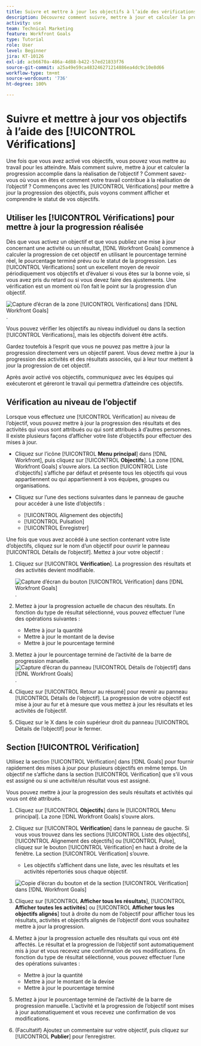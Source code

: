 ```yaml
---
title: Suivre et mettre à jour les objectifs à l’aide des vérifications
description: Découvrez comment suivre, mettre à jour et calculer la progression des objectifs dans  [!DNL Workfront Goals].
activity: use
team: Technical Marketing
feature: Workfront Goals
type: Tutorial
role: User
level: Beginner
jira: KT-10126
exl-id: acb6670a-486a-4d88-b422-57ed21833f76
source-git-commit: a25a49e59ca483246271214886ea4dc9c10e8d66
workflow-type: tm+mt
source-wordcount: '736'
ht-degree: 100%

---
```


# Suivre et mettre à jour vos objectifs à l’aide des [!UICONTROL Vérifications]

Une fois que vous avez activé vos objectifs, vous pouvez vous mettre au travail pour les atteindre. Mais comment suivre, mettre à jour et calculer la progression accomplie dans la réalisation de l’objectif ? Comment savez-vous où vous en êtes et comment votre travail contribue à la réalisation de l’objectif ? Commençons avec les [!UICONTROL Vérifications] pour mettre à jour la progression des objectifs, puis voyons comment afficher et comprendre le statut de vos objectifs.

## Utiliser les [!UICONTROL Vérifications] pour mettre à jour la progression réalisée

Dès que vous activez un objectif et que vous publiez une mise à jour concernant une activité ou un résultat, [!DNL Workfront Goals] commence à calculer la progression de cet objectif en utilisant le pourcentage terminé réel, le pourcentage terminé prévu ou le statut de la progression. Les [!UICONTROL Vérifications] sont un excellent moyen de revoir périodiquement vos objectifs et d’évaluer si vous êtes sur la bonne voie, si vous avez pris du retard ou si vous devez faire des ajustements. Une vérification est un moment où l’on fait le point sur la progression d’un objectif.

![Capture d’écran de la zone [!UICONTROL Vérifications] dans [!DNL Workfront Goals]](assets/09-workfront-goals-check-ins.png).

Vous pouvez vérifier les objectifs au niveau individuel ou dans la section [!UICONTROL Vérifications], mais les objectifs doivent être actifs.

Gardez toutefois à l’esprit que vous ne pouvez pas mettre à jour la progression directement vers un objectif parent. Vous devez mettre à jour la progression des activités et des résultats associés, qui à leur tour mettent à jour la progression de cet objectif.

Après avoir activé vos objectifs, communiquez avec les équipes qui exécuteront et géreront le travail qui permettra d’atteindre ces objectifs.

## Vérification au niveau de l’objectif

Lorsque vous effectuez une [!UICONTROL Vérification] au niveau de l’objectif, vous pouvez mettre à jour la progression des résultats et des activités qui vous sont attribués ou qui sont attribués à d’autres personnes. Il existe plusieurs façons d’afficher votre liste d’objectifs pour effectuer des mises à jour.

* Cliquez sur l’icône [!UICONTROL **Menu principal**] dans [!DNL Workfront], puis cliquez sur [!UICONTROL **Objectifs**]. La zone [!DNL Workfront Goals] s’ouvre alors. La section [!UICONTROL Liste d’objectifs] s’affiche par défaut et présente tous les objectifs qui vous appartiennent ou qui appartiennent à vos équipes, groupes ou organisations.
* Cliquez sur l’une des sections suivantes dans le panneau de gauche pour accéder à une liste d’objectifs :

   * [!UICONTROL Alignement des objectifs]
   * [!UICONTROL Pulsation]
   * [!UICONTROL Enregistrer]

Une fois que vous avez accédé à une section contenant votre liste d’objectifs, cliquez sur le nom d’un objectif pour ouvrir le panneau [!UICONTROL Détails de l’objectif]. Mettez à jour votre objectif :

1. Cliquez sur [!UICONTROL **Vérification**]. La progression des résultats et des activités devient modifiable.

   ![Capture d’écran du bouton [!UICONTROL Vérification] dans [!DNL Workfront Goals]](assets/10-workfront-goals-check-in-goal-level.png).

1. Mettez à jour la progression actuelle de chacun des résultats. En fonction du type de résultat sélectionné, vous pouvez effectuer l’une des opérations suivantes :

   * Mettre à jour la quantité
   * Mettre à jour le montant de la devise
   * Mettre à jour le pourcentage terminé

1. Mettez à jour le pourcentage terminé de l’activité de la barre de progression manuelle.
   ![Capture d’écran du panneau [!UICONTROL Détails de l’objectif] dans [!DNL Workfront Goals]](assets/11-workfront-goals-goal-level-update-result-and-activity.png).

1. Cliquez sur [!UICONTROL Retour au résumé] pour revenir au panneau [!UICONTROL Détails de l’objectif]. La progression de votre objectif est mise à jour au fur et à mesure que vous mettez à jour les résultats et les activités de l’objectif.

1. Cliquez sur le X dans le coin supérieur droit du panneau [!UICONTROL Détails de l’objectif] pour le fermer.

## Section [!UICONTROL Vérification]

Utilisez la section [!UICONTROL Vérification] dans [!DNL Goals] pour fournir rapidement des mises à jour pour plusieurs objectifs en même temps. Un objectif ne s’affiche dans la section [!UICONTROL Vérification] que s’il vous est assigné ou si une activité/un résultat vous est assigné.

Vous pouvez mettre à jour la progression des seuls résultats et activités qui vous ont été attribués.

1. Cliquez sur [!UICONTROL **Objectifs**] dans le [!UICONTROL Menu principal]. La zone [!DNL Workfront Goals] s’ouvre alors.

1. Cliquez sur [!UICONTROL **Vérification**] dans le panneau de gauche. Si vous vous trouvez dans les sections [!UICONTROL Liste des objectifs], [!UICONTROL Alignement des objectifs] ou [!UICONTROL Pulse], cliquez sur le bouton [!UICONTROL Vérification] en haut à droite de la fenêtre. La section [!UICONTROL Vérification] s’ouvre.
   * Les objectifs s’affichent dans une liste, avec les résultats et les activités répertoriés sous chaque objectif.

   ![Copie d’écran du bouton et de la section [!UICONTROL Vérification] dans [!DNL Workfront Goals]](assets/12-workfront-goals-check-in-section-merged.jpeg)

1. Cliquez sur [!UICONTROL **Afficher tous les résultats**], [!UICONTROL **Afficher toutes les activités**] ou [!UICONTROL **Afficher tous les objectifs alignés**] tout à droite du nom de l’objectif pour afficher tous les résultats, activités et objectifs alignés de l’objectif dont vous souhaitez mettre à jour la progression.

1. Mettez à jour la progression actuelle des résultats qui vous ont été affectés. Le résultat et la progression de l’objectif sont automatiquement mis à jour et vous recevez une confirmation de vos modifications. En fonction du type de résultat sélectionné, vous pouvez effectuer l’une des opérations suivantes :

   * Mettre à jour la quantité
   * Mettre à jour le montant de la devise
   * Mettre à jour le pourcentage terminé

1. Mettez à jour le pourcentage terminé de l’activité de la barre de progression manuelle. L’activité et la progression de l’objectif sont mises à jour automatiquement et vous recevez une confirmation de vos modifications.

1. (Facultatif) Ajoutez un commentaire sur votre objectif, puis cliquez sur [!UICONTROL **Publier**] pour l’enregistrer.
